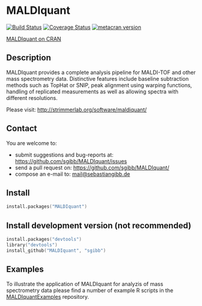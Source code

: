 # MALDIquant
[![Build Status](https://travis-ci.org/sgibb/MALDIquant.svg?branch=master)](https://travis-ci.org/sgibb/MALDIquant)
[![Coverage Status](https://coveralls.io/repos/sgibb/MALDIquant/badge.svg)](https://coveralls.io/r/sgibb/MALDIquant)
[![metacran version](http://www.r-pkg.org/badges/version/MALDIquant)](http://cran.r-project.org/web/packages/MALDIquant/index.html)

[MALDIquant on CRAN](http://cran.r-project.org/web/packages/MALDIquant/index.html)


## Description

MALDIquant provides a complete analysis pipeline for MALDI-TOF and other mass
spectrometry data. Distinctive features include baseline subtraction methods
such as TopHat or SNIP, peak alignment using warping functions,
handling of replicated measurements as well as allowing spectra with
different resolutions.

Please visit: http://strimmerlab.org/software/maldiquant/


## Contact

You are welcome to:

* submit suggestions and bug-reports at: <https://github.com/sgibb/MALDIquant/issues>
* send a pull request on: <https://github.com/sgibb/MALDIquant/>
* compose an e-mail to: <mail@sebastiangibb.de>


## Install

```s
install.packages("MALDIquant")
```

## Install development version (not recommended)

```s
install.packages("devtools")
library("devtools")
install_github("MALDIquant", "sgibb")
```

## Examples
To illustrate the application of MALDIquant for analyzis of mass spectrometry
data please find a number of example R scripts in the
[MALDIquantExamples](https://github.com/sgibb/MALDIquantExamples) repository.

